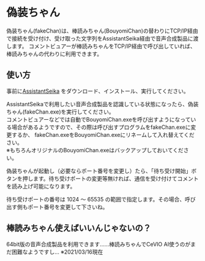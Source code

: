 ﻿# 偽装ちゃん

偽装ちゃん(fakeChan)は、棒読みちゃん(BouyomiChan)の替わりにTCP/IP経由で接続を受け付け、受け取った文字列をAssistantSeika経由で音声合成製品に渡します。
コメントビュアーが棒読みちゃんをTCP/IP経由で呼び出していれば、棒読みちゃんの代わりに利用できます。


## 使い方

事前に[AssistantSeika](https://hgotoh.jp/wiki/doku.php/documents/voiceroid/assistantseika/assistantseika-001a) をダウンロード、インストール、実行してください。

AssistantSeikaで利用したい音声合成製品を認識している状態になったら、偽装ちゃん(fakeChan.exe)を実行してください。  
コメントビュアーなどでは自動でBouyomiChan.exeを呼び出すようになっている場合があるようですので、その際は呼び出すプログラムをfakeChan.exeに変更するか、
fakeChan.exeをBouyomiChan.exeにリネームして入れ替えてください。  
※もちろんオリジナルのBouyomiChan.exeはバックアップしておいてください。

偽装ちゃんが起動し（必要ならポート番号を変更し）たら、「待ち受け開始」ボタンを押します。待ち受けポートの変更等無ければ、通信を受け付けてコメントを読み上げ可能になります。

待ち受けポートの番号は 1024 ～ 65535 の範囲で指定します。その場合、呼び出す側もポート番号を変更して下さいね。

## 棒読みちゃん使えばいいんじゃないの？

64bit版の音声合成製品を利用できます……棒読みちゃんでCeVIO AI使うのがまだ困難なようですし… ※2021/03/16現在

